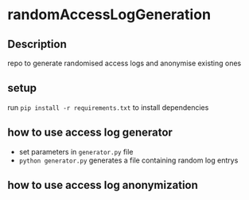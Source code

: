 # randomAccessLogGeneration

## Description

repo to generate randomised access logs and anonymise existing ones

## setup

run `pip install -r requirements.txt` to install dependencies

## how to use access log generator

- set parameters in `generator.py` file
- `python generator.py` generates a file containing random log entrys 

## how to use access log anonymization
